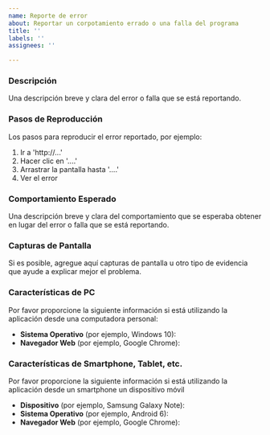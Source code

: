 ```yaml
---
name: Reporte de error
about: Reportar un corpotamiento errado o una falla del programa
title: ''
labels: ''
assignees: ''

---
```


### Descripción
Una descripción breve y clara del error o falla que se está reportando.

### Pasos de Reproducción
Los pasos para reproducir el error reportado, por ejemplo: 
1. Ir a 'http://...'
2. Hacer clic en '....'
3. Arrastrar la pantalla hasta '....'
4. Ver el error

### Comportamiento Esperado
Una descripción breve y clara del comportamiento que se esperaba obtener en lugar del error o falla que se está reportando.

### Capturas de Pantalla
Si es posible, agregue aquí capturas de pantalla u otro tipo de evidencia que ayude a explicar mejor el problema.

### Características de PC
Por favor proporcione la siguiente información si está utilizando la aplicación desde una computadora personal:
 - **Sistema Operativo** (por ejemplo, Windows 10): 
 - **Navegador Web** (por ejemplo, Google Chrome): 

### Características de Smartphone, Tablet, etc.
Por favor proporcione la siguiente información si está utilizando la aplicación desde un smartphone un dispositivo móvil
 - **Dispositivo** (por ejemplo, Samsung Galaxy Note):
 - **Sistema Operativo** (por ejemplo, Android 6):
 - **Navegador Web** (por ejemplo, Google Chrome):
